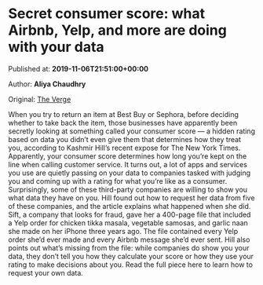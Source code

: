 
# Secret consumer score: what Airbnb, Yelp, and more are doing with your data

Published at: **2019-11-06T21:51:00+00:00**

Author: **Aliya Chaudhry**

Original: [The Verge](https://www.theverge.com/2019/11/6/20952239/secret-consumer-score-data-privacy-kashmir-hill-airbnb-yelp)

When you try to return an item at Best Buy or Sephora, before deciding whether to take back the item, those businesses have apparently been secretly looking at something called your consumer score — a hidden rating based on data you didn’t even give them that determines how they treat you, according to Kashmir Hill’s recent expose for The New York Times. Apparently, your consumer score determines how long you’re kept on the line when calling customer service. It turns out, a lot of apps and services you use are quietly passing on your data to companies tasked with judging you and coming up with a rating for what you’re like as a consumer.
Surprisingly, some of these third-party companies are willing to show you what data they have on you. Hill found out how to request her data from five of these companies, and the article explains what happened when she did. Sift, a company that looks for fraud, gave her a 400-page file that included a Yelp order for chicken tikka masala, vegetable samosas, and garlic naan she made on her iPhone three years ago. The file contained every Yelp order she’d ever made and every Airbnb message she’d ever sent. Hill also points out what’s missing from the file: while companies do show you your data, they don’t tell you how they calculate your score or how they use your rating to make decisions about you.
Read the full piece here to learn how to request your own data.
